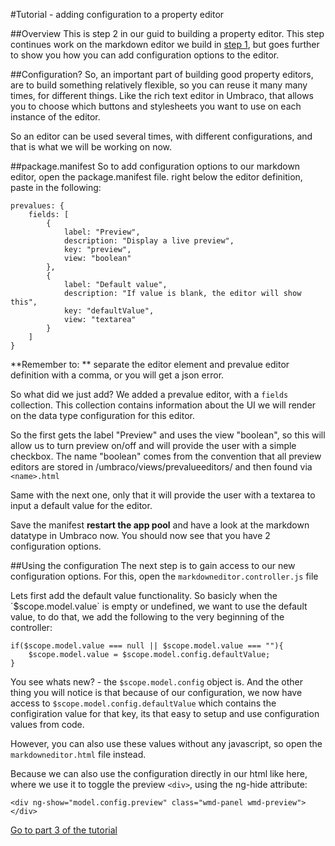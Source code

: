 #Tutorial - adding configuration to a property editor

##Overview
This is step 2 in our guid to building a property editor. This step continues work on the markdown editor we build in [step 1](creating-tutorial1-v7.md), but goes further to show you how you can add configuration options to the editor.


##Configuration?
So, an important part of building good property editors, are to build something relatively flexible, so you can reuse it many many times, for different things. Like the rich text editor in Umbraco, that allows you to choose which buttons and stylesheets you want to use on each instance of the editor.

So an editor can be used several times, with different configurations, and that is what we will be working on now.


##package.manifest
So to add configuration options to our markdown editor, open the package.manifest file. right below the editor definition, paste in the following:

	prevalues: {
		fields: [
			{
				label: "Preview",
				description: "Display a live preview",
				key: "preview",
				view: "boolean"
			},
			{
				label: "Default value",
				description: "If value is blank, the editor will show this",
				key: "defaultValue",
				view: "textarea"
			}
		]
	}

**Remember to: ** separate the editor element and prevalue editor definition with a comma, or you will get a json error.

So what did we just add? We added a prevalue editor, with a `fields` collection. This collection contains information about the UI we will render on the data type configuration for this editor.

So the first gets the label "Preview" and uses the view "boolean", so this will allow us to turn preview on/off and will provide the user with a simple checkbox. The name "boolean" comes from the convention that all preview editors are stored in /umbraco/views/prevalueeditors/ and then found via `<name>.html`

Same with the next one, only that it will provide the user with a textarea to input a default value for the editor.

Save the manifest **restart the app pool** and have a look at the markdown datatype in Umbraco now. You should now see that you have 2 configuration options.

##Using the configuration
The next step is to gain access to our new configuration options. For this, open the `markdowneditor.controller.js` file

Lets first add the default value functionality. So basicly when the ´$scope.model.value` is empty or undefined, we want to use the default value, to do that, we add the following to the very beginning of the controller:

	if($scope.model.value === null || $scope.model.value === ""){
	    $scope.model.value = $scope.model.config.defaultValue;
	}

You see whats new? - the `$scope.model.config` object is. And the other thing you will notice is that because of our configuration, we now have access to `$scope.model.config.defaultValue` which contains the configiration value for that key, its that easy to setup and use configuration values from code.

However, you can also use these values without any javascript, so open the `markdowneditor.html` file instead.

Because we can also use the configuration directly in our html like here, where we use it to toggle the preview `<div>`, using the ng-hide attribute:

	<div ng-show="model.config.preview" class="wmd-panel wmd-preview"></div>


[Go to part 3 of the tutorial](part-3.md)
